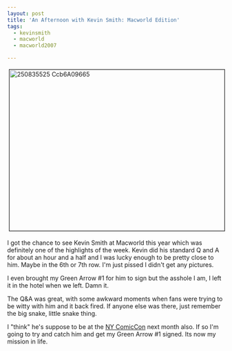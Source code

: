 ```yaml
---
layout: post
title: 'An Afternoon with Kevin Smith: Macworld Edition'
tags:
  - kevinsmith
  - macworld
  - macworld2007

---
```


<img src="http://www.the8thsign.com/wp-content/uploads/2007/01/250835525_ccb6a09665.jpg" alt="250835525 Ccb6A09665" border="1" height="374" hspace="4" vspace="4" width="500" />

I got the chance to see Kevin Smith at Macworld this year which was definitely one of the highlights of the week.  Kevin did his standard Q and A for about an hour and a half and I was lucky enough to be pretty close to him. Maybe in the 6th or 7th row. I'm just pissed I didn't get any pictures.

I even brought my Green Arrow #1 for him to sign but the asshole I am, I left it in the hotel when we left. Damn it.

The Q&amp;A was great, with some awkward moments when fans were trying to be witty with him and it back fired. If anyone else was there, just remember the big snake, little snake thing.

I "think" he's suppose to be at the <a href="http://www.nycomiccon.com/">NY ComicCon</a> next month also. If so I'm going to try and catch him and get my Green Arrow #1 signed. Its now my mission in life.

<!-- technorati tags start -->
<!-- technorati tags end -->
